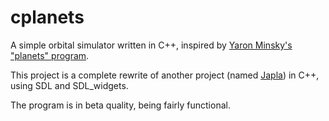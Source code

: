 # cplanets
A simple orbital simulator written in C++, inspired by [Yaron Minsky's "planets" program](http://planets.homedns.org).

This project is a complete rewrite of another project (named [Japla](https://github.com/hydren/japla)) in C++, using SDL and SDL_widgets.

The program is in beta quality, being fairly functional.

